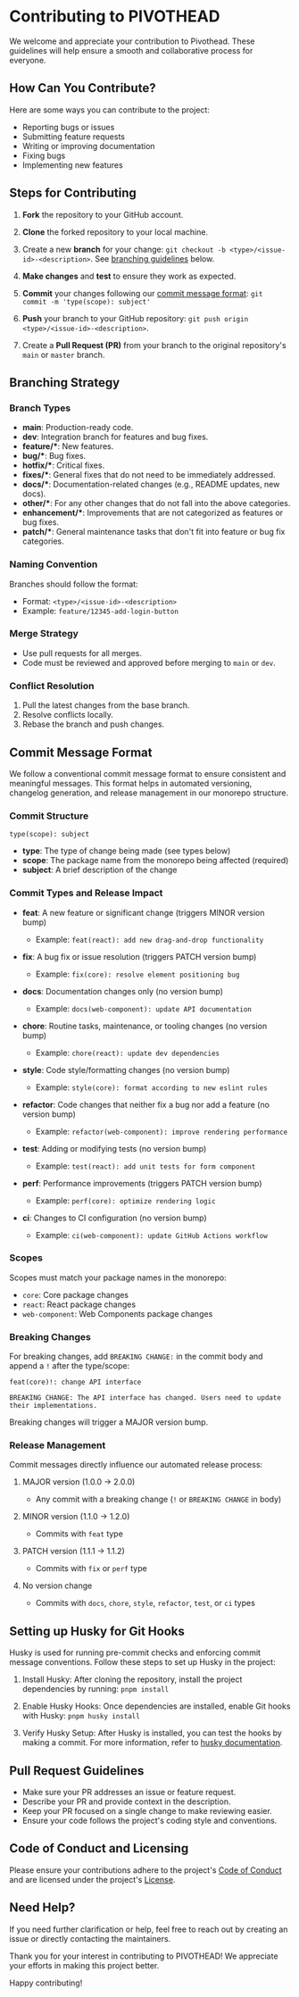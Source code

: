 # Contributing to PIVOTHEAD

We welcome and appreciate your contribution to Pivothead. These guidelines will help ensure a smooth and collaborative process for everyone.

## How Can You Contribute?

Here are some ways you can contribute to the project:

- Reporting bugs or issues
- Submitting feature requests
- Writing or improving documentation
- Fixing bugs
- Implementing new features

## Steps for Contributing

1. **Fork** the repository to your GitHub account.

2. **Clone** the forked repository to your local machine.

3. Create a new **branch** for your change: `git checkout -b <type>/<issue-id>-<description>`. See [branching guidelines](#branching-strategy) below.

4. **Make changes** and **test** to ensure they work as expected.

5. **Commit** your changes following our [commit message format](#commit-message-format): `git commit -m 'type(scope): subject'`

6. **Push** your branch to your GitHub repository: `git push origin <type>/<issue-id>-<description>`.

7. Create a **Pull Request (PR)** from your branch to the original repository's `main` or `master` branch.

## Branching Strategy

### Branch Types

- **main**: Production-ready code.
- **dev**: Integration branch for features and bug fixes.
- **feature/\***: New features.
- **bug/\***: Bug fixes.
- **hotfix/\***: Critical fixes.
- **fixes/\***: General fixes that do not need to be immediately addressed.
- **docs/\***: Documentation-related changes (e.g., README updates, new docs).
- **other/\***: For any other changes that do not fall into the above categories.
- **enhancement/\***: Improvements that are not categorized as features or bug fixes.
- **patch/\***: General maintenance tasks that don't fit into feature or bug fix categories.

### Naming Convention

Branches should follow the format:

- Format: `<type>/<issue-id>-<description>`
- Example: `feature/12345-add-login-button`

### Merge Strategy

- Use pull requests for all merges.
- Code must be reviewed and approved before merging to `main` or `dev`.

### Conflict Resolution

1. Pull the latest changes from the base branch.
2. Resolve conflicts locally.
3. Rebase the branch and push changes.

## Commit Message Format

We follow a conventional commit message format to ensure consistent and meaningful messages. This format helps in automated versioning, changelog generation, and release management in our monorepo structure.

### Commit Structure

```
type(scope): subject
```

- **type**: The type of change being made (see types below)
- **scope**: The package name from the monorepo being affected (required)
- **subject**: A brief description of the change

### Commit Types and Release Impact

- **feat**: A new feature or significant change (triggers MINOR version bump)

  - Example: `feat(react): add new drag-and-drop functionality`

- **fix**: A bug fix or issue resolution (triggers PATCH version bump)

  - Example: `fix(core): resolve element positioning bug`

- **docs**: Documentation changes only (no version bump)

  - Example: `docs(web-component): update API documentation`

- **chore**: Routine tasks, maintenance, or tooling changes (no version bump)

  - Example: `chore(react): update dev dependencies`

- **style**: Code style/formatting changes (no version bump)

  - Example: `style(core): format according to new eslint rules`

- **refactor**: Code changes that neither fix a bug nor add a feature (no version bump)

  - Example: `refactor(web-component): improve rendering performance`

- **test**: Adding or modifying tests (no version bump)

  - Example: `test(react): add unit tests for form component`

- **perf**: Performance improvements (triggers PATCH version bump)

  - Example: `perf(core): optimize rendering logic`

- **ci**: Changes to CI configuration (no version bump)
  - Example: `ci(web-component): update GitHub Actions workflow`

### Scopes

Scopes must match your package names in the monorepo:

- `core`: Core package changes
- `react`: React package changes
- `web-component`: Web Components package changes

### Breaking Changes

For breaking changes, add `BREAKING CHANGE:` in the commit body and append a `!` after the type/scope:

```
feat(core)!: change API interface

BREAKING CHANGE: The API interface has changed. Users need to update their implementations.
```

Breaking changes will trigger a MAJOR version bump.

### Release Management

Commit messages directly influence our automated release process:

1. MAJOR version (1.0.0 → 2.0.0)

   - Any commit with a breaking change (`!` or `BREAKING CHANGE` in body)

2. MINOR version (1.1.0 → 1.2.0)

   - Commits with `feat` type

3. PATCH version (1.1.1 → 1.1.2)

   - Commits with `fix` or `perf` type

4. No version change
   - Commits with `docs`, `chore`, `style`, `refactor`, `test`, or `ci` types

## Setting up Husky for Git Hooks

Husky is used for running pre-commit checks and enforcing commit message conventions. Follow these steps to set up Husky in the project:

1. Install Husky: After cloning the repository, install the project dependencies by running: `pnpm install`

2. Enable Husky Hooks:
   Once dependencies are installed, enable Git hooks with Husky: `pnpm husky install`

3. Verify Husky Setup:
   After Husky is installed, you can test the hooks by making a commit. For more information, refer to [husky documentation](https://typicode.github.io/husky/get-started.html).

## Pull Request Guidelines

- Make sure your PR addresses an issue or feature request.
- Describe your PR and provide context in the description.
- Keep your PR focused on a single change to make reviewing easier.
- Ensure your code follows the project's coding style and conventions.

## Code of Conduct and Licensing

Please ensure your contributions adhere to the project's [Code of Conduct](./CODE_OF_CONDUCT.md) and are licensed under the project's [License](./LICENSE).

## Need Help?

If you need further clarification or help, feel free to reach out by creating an issue or directly contacting the maintainers.

Thank you for your interest in contributing to PIVOTHEAD! We appreciate your efforts in making this project better.

Happy contributing!
